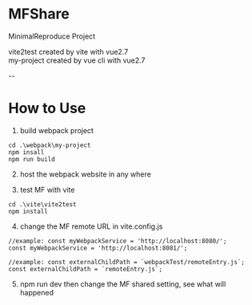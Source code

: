 # MFShare
MinimalReproduce Project

vite2test created by vite with vue2.7  
my-project created by vue cli with vue2.7

--

# How to Use

1. build webpack project 

```
cd .\webpack\my-project  
npm insall
npm run build
```

2. host the  webpack website in any where 

3. test MF with vite 
```
cd .\vite\vite2test
npm install
```

4. change the MF remote URL in vite.config.js
```
//example: const myWebpackService = 'http://localhost:8080/';
const myWebpackService = 'http://localhost:8081/';

//example: const externalChildPath = `webpackTest/remoteEntry.js`;
const externalChildPath = `remoteEntry.js`;
```
5. npm run dev then change the MF shared setting, see what will happened
